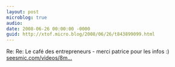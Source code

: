 ```yaml
---
layout: post
microblog: true
audio: 
date: 2008-06-26 00:00:00 -0000
guid: http://xtof.micro.blog/2008/06/26/t843899099.html
---
```

Re: Re: Le café des entrepreneurs - merci patrice pour les infos :) [seesmic.com/videos/8m...](http://seesmic.com/videos/8myzRsnjH0)
